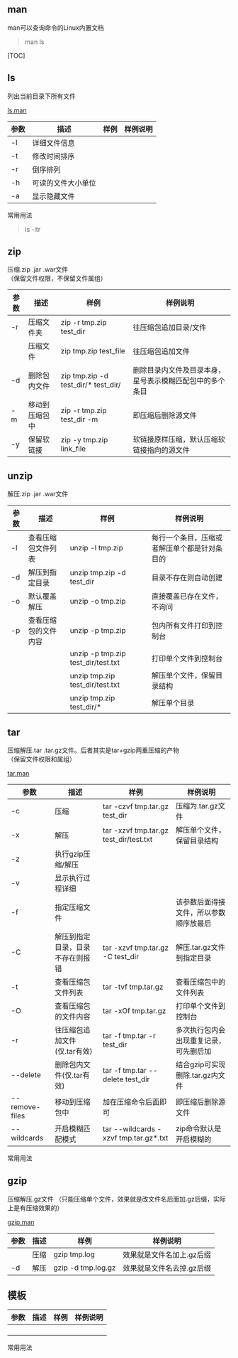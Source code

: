 ## man

man可以查询命令的Linux内置文档

> man ls

[TOC]

## ls

列出当前目录下所有文件

[ls.man](assets%2Fls.man)

| 参数  | 描述        | 样例  | 样例说明 |
|-----|-----------|-----|------|
| -l  | 详细文件信息    |     |      |
| -t  | 修改时间排序    |     |      |
| -r  | 倒序排列      |     |      |
| -h  | 可读的文件大小单位 |     |      |
| -a  | 显示隐藏文件    |     |      |

常用用法

> ls -ltr

## zip

压缩.zip .jar .war文件  
（保留文件权限，不保留文件属组）

| 参数  | 描述      | 样例                                  | 样例说明                         |
|-----|---------|-------------------------------------|------------------------------|
| -r  | 压缩文件夹   | zip -r tmp.zip test_dir             | 往压缩包追加目录/文件                  |
|     | 压缩文件    | zip tmp.zip test_file               | 往压缩包追加文件                     |
| -d  | 删除包内文件  | zip tmp.zip -d test_dir/* test_dir/ | 删除目录内文件及目录本身，星号表示模糊匹配包中的多个条目 |
| -m  | 移动到压缩包中 | zip -r tmp.zip test_dir -m          | 即压缩后删除源文件                    |
| -y  | 保留软链接   | zip -y tmp.zip link_file            | 软链接原样压缩，默认压缩软链接指向的源文件        |

## unzip

解压.zip .jar .war文件

| 参数  | 描述         | 样例                                 | 样例说明                   |
|-----|------------|------------------------------------|------------------------|
| -l  | 查看压缩包文件列表  | unzip -l tmp.zip                   | 每行一个条目，压缩或者解压单个都是针对条目的 |
| -d  | 解压到指定目录    | unzip tmp.zip -d test_dir          | 目录不存在则自动创建             |
| -o  | 默认覆盖解压     | unzip -o tmp.zip                   | 直接覆盖已存在文件，不询问          |
| -p  | 查看压缩包的文件内容 | unzip -p tmp.zip                   | 包内所有文件打印到控制台           |
|     |            | unzip -p tmp.zip test_dir/test.txt | 打印单个文件到控制台             |
|     |            | unzip tmp.zip test_dir/test.txt    | 解压单个文件，保留目录结构          |
|     |            | unzip tmp.zip test_dir/*           | 解压单个目录                 |

## tar

压缩解压.tar .tar.gz文件。后者其实是tar+gzip两重压缩的产物  
（保留文件权限和属组）

[tar.man](assets%2Ftar.man)

| 参数             | 描述                | 样例                                     | 样例说明                  |
|----------------|-------------------|----------------------------------------|-----------------------|
| -c             | 压缩                | tar -czvf tmp.tar.gz test_dir          | 压缩为.tar.gz文件          |
| -x             | 解压                | tar -xzvf tmp.tar.gz test_dir/test.txt | 解压单个文件，保留目录结构         |
| -z             | 执行gzip压缩/解压       |                                        |                       |
| -v             | 显示执行过程详细          |                                        |                       |
| -f             | 指定压缩文件            |                                        | 该参数后面得接文件，所以参数顺序放最后   |
| -C             | 解压到指定目录，目录不存在则报错  | tar -xzvf tmp.tar.gz -C test_dir       | 解压.tar.gz文件到指定目录      |
| -t             | 查看压缩包文件列表         | tar -tvf tmp.tar.gz                    | 查看压缩包中的文件列表           |
| -O             | 查看压缩包的文件内容        | tar -xOf tmp.tar.gz                    | 打印单个文件到控制台            |
| -r             | 往压缩包追加文件(仅.tar有效) | tar -f tmp.tar -r test_dir             | 多次执行包内会出现重复记录，可先删后加   |
| --delete       | 删除包内文件(仅.tar有效)   | tar -f tmp.tar --delete test_dir       | 结合gzip可实现删除.tar.gz内文件 |
| --remove-files | 移动到压缩包中           | 加在压缩命令后面即可                             | 即压缩后删除源文件             |
| --wildcards    | 开启模糊匹配模式          | tar --wildcards -xzvf tmp.tar.gz\*.txt | zip命令默认是开启模糊的         |

常用用法

## gzip

压缩解压.gz文件
（只能压缩单个文件，效果就是改文件名后面加.gz后缀，实际上是有压缩效果的）

[gzip.man](assets%2Fgzip.man)

| 参数  | 描述  | 样例                 | 样例说明           |
|-----|-----|--------------------|----------------|
|     | 压缩  | gzip tmp.log       | 效果就是文件名加上.gz后缀 |
| -d  | 解压  | gzip -d tmp.log.gz | 效果就是文件名去掉.gz后缀 |

## 模板

| 参数  | 描述  | 样例  | 样例说明 |
|-----|-----|-----|------|
|     |     |     |      |
|     |     |     |      |
|     |     |     |      |
|     |     |     |      |

常用用法
